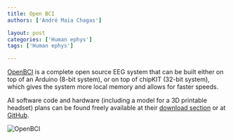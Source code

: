 ```yaml
---
title: Open BCI
authors: ['André Maia Chagas']

layout: post
categories: ['Human ephys']
tags: ['Human ephys']

---
```



[OpenBCI](https://openbci.com/) is a complete open source EEG system that can be built either on top of an Arduino (8-bit system), or on top of chipKIT (32-bit system), which gives the system more local memory and allows for faster speeds.

All software code and hardware (including a model for a 3D printable headset) plans can be found freely available at their [download section](https://openbci.com/index.php/downloads) or at [GitHub](https://github.com/OpenBCI).

![OpenBCI](https://openbci.com/images/headerlogofront2.png)
